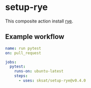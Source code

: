 # setup-rye

This composite action install [rye](https://github.com/mitsuhiko/rye).

## Example workflow
```yaml
name: run pytest
on: pull_request

jobs:
  pytest:
    runs-on: ubuntu-latest
    steps:
      - uses: sksat/setup-rye@v0.4.0
```
